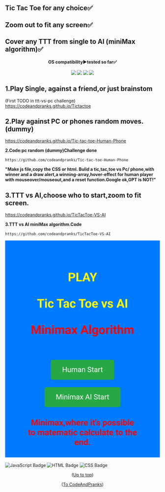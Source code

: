 <a id="up"></a>
## Tic Tac Toe for any choice✅
## Zoom out to fit any screen✅
## Cover any TTT from single to AI (miniMax algorithm)✅
<h4 align="center">
  OS compatibility▶️tested so far✅
  <br><br>
  <img src="https://img.shields.io/badge/Windows-05122A?style=for-the-badge&logo=windows">
  <img src="https://img.shields.io/badge/Linux-05122A?style=for-the-badge&logo=linux">
  <img src="https://img.shields.io/badge/Android-05122A?style=for-the-badge&logo=android">
  <img src="https://img.shields.io/badge/macOS-05122A?style=for-the-badge&logo=macos">
</h4>

## 1.Play Single, against a friend,or just brainstom
(First TODO in ttt-vs-pc challenge)
https://codeandpranks.github.io/Tictactoe

## 2.Play against PC or phones random moves.(dummy) 
https://codeandpranks.github.io/Tic-tac-toe-Human-Phone

 **2.Code:pc random (dummy)Challenge done**
```
https://github.com/codeandpranks/Tic-tac-toe-Human-Phone
```
**"Make js file,copy the CSS or html. Bulid a tic,tac,toe vs Pc/ phone,with winner and a draw alert,a winning-array,hover-effect for human player with mouseover/mouseout,and a reset function.Google ok,GPT is NOT!"**
## 3.TTT vs AI,choose who to start,zoom to fit screen.
https://codeandpranks.github.io/TicTacToe-VS-AI

**3.TTT vs AI miniMax algorithm.Code**
```
https://github.com/codeandpranks/TicTacToe-VS-AI
```
<p algin="center"></p>

![AI wait](https://github.com/CodeAndPranks/Tictactoe/blob/main/Screenshot_20250328-201024.png)

![JavaScript Badge](https://img.shields.io/badge/javaScript-05122A?style=for-the-badge&logo=JavaScript)
![HTML Badge](https://img.shields.io/badge/HTML-E34F26?style=for-the-badge&logo=HTML5)
![CSS Badge](https://img.shields.io/badge/CSS-1572B6?style=for-the-badge&logo=CSS3)

<p align="center">(<a href="#up">Up to top</a>)</p>
<p align="center">(<a href="https://github.com/CodeAndPranks/ ">To CodeAndPranks</a>)</p>
